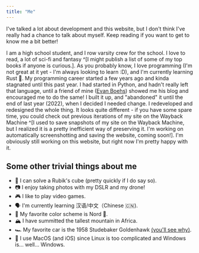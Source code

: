 ```yaml
---
title: "Me"
---
```


I've talked a lot about development and this website, but I don't think I've really had a chance to talk about myself. Keep reading if you want to get to know me a bit better!

I am a high school student, and I row varsity crew for the school. I love to read, a lot of sci-fi and fantasy ^[I might publish a list of some of my top books if anyone is curious.]. As you probably know, I love programming (I'm not great at it yet - I'm always looking to learn :D), and I'm currently learning Rust 🦀. My programming career started a few years ago and kinda stagnated until this past year. I had started in Python, and hadn't really left that language, until a friend of mine ([Evan Boehs](https://boehs.org)) showed me his blog and encouraged me to do the same! I built it up, and "abandoned" it until the end of last year (2022), when I decided I needed change. I redeveloped and redesigned the whole thing. It looks quite different - if you have some spare time, you could check out previous iterations of my site on the Wayback Machine ^[I used to save snapshots of my site on the Wayback Machine, but I realized it is a pretty inefficient way of preserving it. I'm working on automatically screenshotting and saving the website, coming soon!]. I'm obviously still working on this website, but right now I'm pretty happy with it.

## Some other trivial things about me
- 🧩 I can solve a Rubik's cube (pretty quickly if I do say so).
- 📷 I enjoy taking photos with my DSLR and my drone!
- 🎮 I like to play video games.
- 🗣️ I'm currently learning 汉语/中文（Chinese 🇨🇳).
- 🎨 My favorite color scheme is Nord 🗻.
- 🏔️ I have summitted the tallest mountain in Africa.
- 🏎️ My favorite car is the 1958 Studebaker Goldenhawk [(you'll see why)](https://cdn-fastly.thetruthaboutcars.com/media/2022/06/30/8820382/rare-rides-the-very-luxurious-1958-studebaker-golden-hawk.jpg?size=720x845&nocrop=1).
- 🍎 I use MacOS (and iOS) since Linux is too complicated and Windows is... well... Windows.
